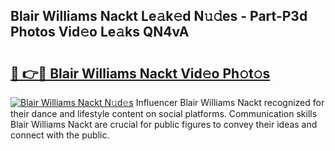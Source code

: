 ## Blair Williams Nackt Le𝚊k𝚎d N𝚞𝚍es - Part-P3d Photos Vid𝚎o Le𝚊ks QN4vA

# <h2><a href="http://fb6kfd.evod.top/?m=Blair+Williams+Nackt">🔗 👉🔴 Blair Williams Nackt Vid𝚎o Ph𝚘t𝚘s</a></h2>

[![Blair Williams Nackt N𝚞d𝚎s](https://i.imgur.com/8V9OHl7.gif)](http://fb6kfd.evod.top/?m=Blair+Williams+Nackt)
Influencer Blair Williams Nackt recognized for their dance and lifestyle content on social platforms. Communication skills Blair Williams Nackt are crucial for public figures to convey their ideas and connect with the public. 
